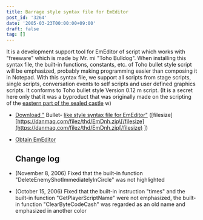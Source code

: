 ```yaml
---
title: Barrage style syntax file for EmEditor
post_id: '3264'
date: '2005-03-23T00:00:00+09:00'
draft: false
tag: []
---
```


It is a development support tool for EmEditor of script which works with "freeware" which is made by Mr. mi "Toho Bulldog". When installing this syntax file, the built-in functions, constants, etc. of Toho bullet style script will be emphasized, probably making programming easier than composing it in Notepad. With this syntax file, we support all scripts from stage scripts, single scripts, conversation events to self scripts and user defined graphics scripts. It conforms to Toho bullet style Version 0.12 m script. (It is a secret here only that it was a byproduct that was originally made on the scripting of the [eastern part of the sealed castle](/!/thA/) w)

*   [Download "](/filez/thd/EmDnh.zip) Bullet- [like style syntax file for EmEditor"](/filez/thd/EmDnh.zip) (\[filesize\] [https://danmaq.com/filez/thd/EmDnh.zip\[/filesize](https://danmaq.com/filez/thd/EmDnh.zip[/filesize) \])
*   [Obtain EmEditor](http://www.emurasoft.com/jp/)
    
    ## Change log
    
*   (November 8, 2006) Fixed that the built-in function "DeleteEnemyShotImmediatelyInCircle" was not highlighted
    
*   (October 15, 2006) Fixed that the built-in instruction "times" and the built-in function "GetPlayerScriptName" were not emphasized, the built-in function "ClearByteCodeCash" was regarded as an old name and emphasized in another color